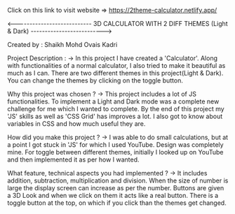 Click on this link to visit website => https://2theme-calculator.netlify.app/

<--------------------------- 3D CALCULATOR WITH 2 DIFF THEMES (Light & Dark) -------------------------->

Created by : Shaikh Mohd Ovais Kadri

Project Description : -> In this project I have created a 'Calculator'. Along with functionalities of a normal calculator, I also tried to make it beautiful as much as I can. There are two different themes in this project(Light & Dark). You can change the themes by clicking on the toggle button.

Why this project was chosen ? -> This project includes a lot of JS functionalities. To implement a Light and Dark mode was a complete new challenge for me which I wanted to complete. By the end of this project my 'JS' skills as well as 'CSS Grid' has improves  a lot. I also got to know about variables in CSS and how much useful they are.

How did you make this project ? -> I was able to do small calculations, but at a point I got stuck in 'JS' for which I used YouTube. Design was completely mine. For toggle between different themes, initially I looked up on YouTube and then implemented it as per how I wanted.

What feature, technical aspects you had implemented ? -> It includes addition, subtraction, multiplication and division. When the size of number is large the display screen can increase as per the number. Buttons are given a 3D Look and when we click on them it acts like a real button. There is a toggle button at the top, on which if you click than the themes get changed.
